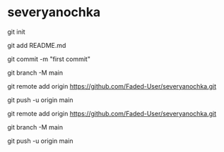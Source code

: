 # severyanochka

git init 
<!-- запускает гиты -->
git add README.md
<!-- Добавляет файлы в сохранение -->
git commit -m "first commit"
<!-- делает сохранку -->
git branch -M main
<!--  -->
git remote add origin https://github.com/Faded-User/severyanochka.git
<!-- подключает к гитхабу. ссылка на проект -->
git push -u origin main
<!--  -->
<!--  -->
<!-- …or push an existing repository from the command line -->
git remote add origin https://github.com/Faded-User/severyanochka.git
<!--  -->
git branch -M main
<!--  -->
git push -u origin main
<!--  -->